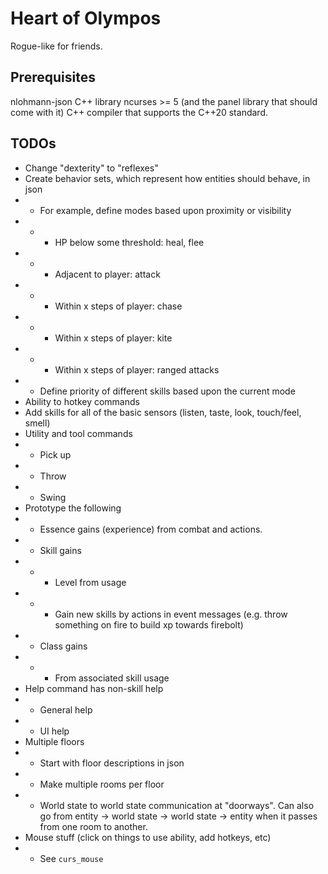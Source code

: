 # Heart of Olympos
Rogue-like for friends.


## Prerequisites
nlohmann-json C++ library
ncurses >= 5 (and the panel library that should come with it)
C++ compiler that supports the C++20 standard.

## TODOs

* Change "dexterity" to "reflexes"
* Create behavior sets, which represent how entities should behave, in json
* * For example, define modes based upon proximity or visibility
* * * HP below some threshold: heal, flee
* * * Adjacent to player: attack
* * * Within x steps of player: chase
* * * Within x steps of player: kite
* * * Within x steps of player: ranged attacks
* * Define priority of different skills based upon the current mode
* Ability to hotkey commands
* Add skills for all of the basic sensors (listen, taste, look, touch/feel, smell)
* Utility and tool commands
* * Pick up
* * Throw
* * Swing
* Prototype the following
* * Essence gains (experience) from combat and actions.
* * Skill gains
* * * Level from usage
* * * Gain new skills by actions in event messages (e.g. throw something on fire to build xp towards
      firebolt)
* * Class gains
* * * From associated skill usage
* Help command has non-skill help
* * General help
* * UI help
* Multiple floors
* * Start with floor descriptions in json
* * Make multiple rooms per floor
* * World state to world state communication at "doorways". Can also go from entity -> world state -> world state ->
entity when it passes from one room to another.
* Mouse stuff (click on things to use ability, add hotkeys, etc)
* * See `curs_mouse`
